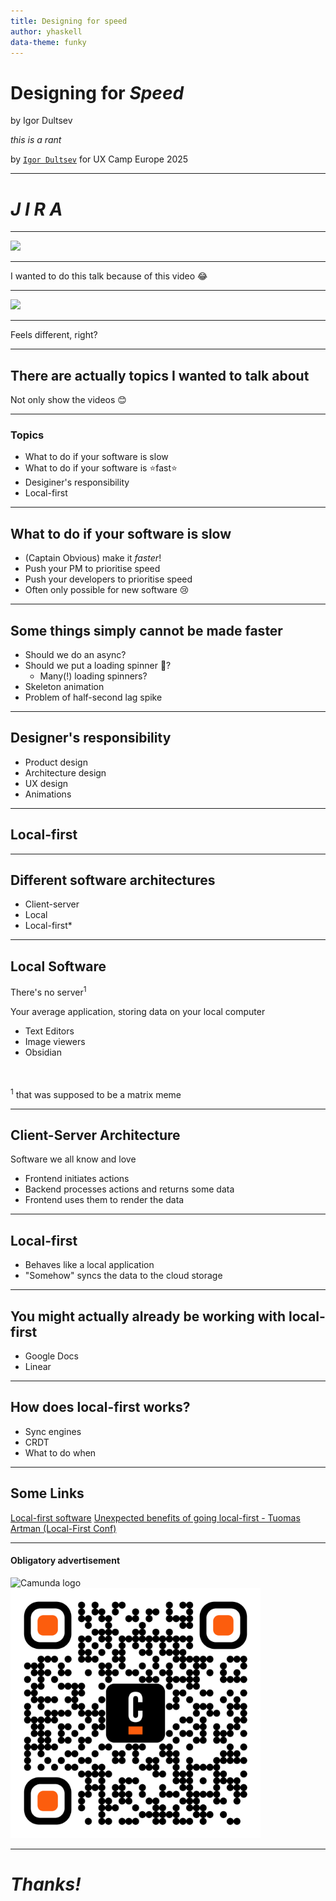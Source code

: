 ```yaml
---
title: Designing for speed
author: yhaskell
data-theme: funky
---
```


# Designing for _Speed_

by Igor Dultsev

_this is a rant_

by [`Igor Dultsev`](https://github.com/yhaskell) for UX Camp Europe 2025

---

_<h1>J I R A</h1>_

---

![](./create-issue-jira.gif)

---

I wanted to do this talk because of this video 😂

---

![](./create-issue-linear.gif)

---

Feels different, right?

---

## There are actually topics I wanted to talk about

Not only show the videos 😊

---

### Topics

- What to do if your software is slow
- What to do if your software is :star:fast:star:
- Desiginer's responsibility
- Local-first

---

## What to do if your software is slow

- (Captain Obvious) make it _faster_!
- Push your PM to prioritise speed
- Push your developers to prioritise speed
- Often only possible for new software 😢

---

## Some things simply cannot be made faster

- Should we do an async?
- Should we put a loading spinner 🤮?
  - Many(!) loading spinners?
- Skeleton animation
- Problem of half-second lag spike

---

## Designer's responsibility

- Product design
- Architecture design
- UX design
- Animations

---

## Local-first

---

## Different software architectures

- Client-server
- Local
- Local-first\*

---

## Local Software

There's no server<sup>1</sup>

Your average application, storing data on your local computer

- Text Editors
- Image viewers
- Obsidian

<br/><br/>
<sup>1</sup> that was supposed to be a matrix meme

---

## Client-Server Architecture

Software we all know and love

- Frontend initiates actions
- Backend processes actions and returns some data
- Frontend uses them to render the data

---

## Local-first

- Behaves like a local application
- "Somehow" syncs the data to the cloud storage

---

## You might actually already be working with local-first

- Google Docs
- Linear

---

## How does local-first works?

- Sync engines
- CRDT
- What to do when

---

## Some Links

[Local-first software](https://localfirstweb.dev)
[Unexpected benefits of going local-first - Tuomas Artman (Local-First Conf)](https://www.youtube.com/watch?v=VLgmjzERT08)

---

<!--config align=center-->

#### Obligatory advertisement

<img src="https://camunda.com/wp-content/uploads/2020/05/logo-camunda-black.svg" alt="Camunda logo" style="width: 400px" />
<a href="https://camunda.com/careers"><img src="qr.svg" alt="Camunda logo" style="width: 400px" /></a>

---

# _Thanks!_
